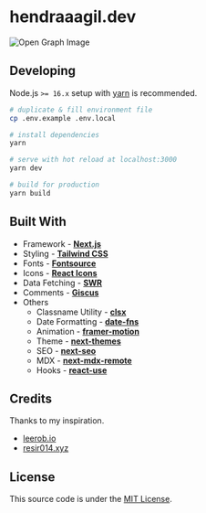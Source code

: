 # hendraaagil.dev

![Open Graph Image](public/og-image.png)

## Developing

Node.js `>= 16.x` setup with [yarn](https://yarnpkg.com/) is recommended.

```bash
# duplicate & fill environment file
cp .env.example .env.local

# install dependencies
yarn

# serve with hot reload at localhost:3000
yarn dev

# build for production
yarn build
```

## Built With

- Framework - [**Next.js**](https://nextjs.org/)
- Styling - [**Tailwind CSS**](https://tailwindcss.com/)
- Fonts - [**Fontsource**](https://fontsource.org/)
- Icons - [**React Icons**](https://github.com/react-icons/react-icons)
- Data Fetching - [**SWR**](https://swr.vercel.app/)
- Comments - [**Giscus**](https://github.com/giscus/giscus)
- Others
  - Classname Utility - [**clsx**](https://github.com/lukeed/clsx)
  - Date Formatting - [**date-fns**](https://github.com/date-fns/date-fns)
  - Animation - [**framer-motion**](https://github.com/framer/motion)
  - Theme - [**next-themes**](https://github.com/pacocoursey/next-themes)
  - SEO - [**next-seo**](https://github.com/garmeeh/next-seo)
  - MDX - [**next-mdx-remote**](https://github.com/hashicorp/next-mdx-remote)
  - Hooks - [**react-use**](https://github.com/streamich/react-use)

## Credits

Thanks to my inspiration.

- [leerob.io](https://leerob.io/)
- [resir014.xyz](https://resir014.xyz/)

## License

This source code is under the [MIT License](LICENSE).
